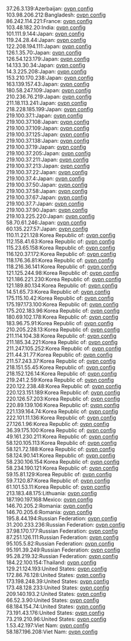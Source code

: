 37.26.3.139:Azerbaijan: [ovpn config](vpn/37_26_3_139.ovpn)  
103.98.206.212:Bangladesh: [ovpn config](vpn/103_98_206_212.ovpn)  
86.242.114.221:France: [ovpn config](vpn/86_242_114_221.ovpn)  
103.48.182.20:India: [ovpn config](vpn/103_48_182_20.ovpn)  
101.111.9.144:Japan: [ovpn config](vpn/101_111_9_144.ovpn)  
119.24.28.44:Japan: [ovpn config](vpn/119_24_28_44.ovpn)  
122.208.194.111:Japan: [ovpn config](vpn/122_208_194_111.ovpn)  
126.1.35.70:Japan: [ovpn config](vpn/126_1_35_70.ovpn)  
126.54.123.179:Japan: [ovpn config](vpn/126_54_123_179.ovpn)  
14.133.30.34:Japan: [ovpn config](vpn/14_133_30_34.ovpn)  
14.3.225.208:Japan: [ovpn config](vpn/14_3_225_208.ovpn)  
153.210.170.238:Japan: [ovpn config](vpn/153_210_170_238.ovpn)  
163.139.157.43:Japan: [ovpn config](vpn/163_139_157_43.ovpn)  
180.58.247.109:Japan: [ovpn config](vpn/180_58_247_109.ovpn)  
210.236.76.219:Japan: [ovpn config](vpn/210_236_76_219.ovpn)  
211.18.113.241:Japan: [ovpn config](vpn/211_18_113_241.ovpn)  
218.228.185.199:Japan: [ovpn config](vpn/218_228_185_199.ovpn)  
219.100.37.1:Japan: [ovpn config](vpn/219_100_37_1.ovpn)  
219.100.37.108:Japan: [ovpn config](vpn/219_100_37_108.ovpn)  
219.100.37.109:Japan: [ovpn config](vpn/219_100_37_109.ovpn)  
219.100.37.125:Japan: [ovpn config](vpn/219_100_37_125.ovpn)  
219.100.37.138:Japan: [ovpn config](vpn/219_100_37_138.ovpn)  
219.100.37.19:Japan: [ovpn config](vpn/219_100_37_19.ovpn)  
219.100.37.205:Japan: [ovpn config](vpn/219_100_37_205.ovpn)  
219.100.37.211:Japan: [ovpn config](vpn/219_100_37_211.ovpn)  
219.100.37.213:Japan: [ovpn config](vpn/219_100_37_213.ovpn)  
219.100.37.22:Japan: [ovpn config](vpn/219_100_37_22.ovpn)  
219.100.37.4:Japan: [ovpn config](vpn/219_100_37_4.ovpn)  
219.100.37.50:Japan: [ovpn config](vpn/219_100_37_50.ovpn)  
219.100.37.58:Japan: [ovpn config](vpn/219_100_37_58.ovpn)  
219.100.37.67:Japan: [ovpn config](vpn/219_100_37_67.ovpn)  
219.100.37.7:Japan: [ovpn config](vpn/219_100_37_7.ovpn)  
219.100.37.90:Japan: [ovpn config](vpn/219_100_37_90.ovpn)  
219.103.225.220:Japan: [ovpn config](vpn/219_103_225_220.ovpn)  
58.70.61.246:Japan: [ovpn config](vpn/58_70_61_246.ovpn)  
60.135.227.57:Japan: [ovpn config](vpn/60_135_227_57.ovpn)  
110.11.221.128:Korea Republic of: [ovpn config](vpn/110_11_221_128.ovpn)  
112.158.41.63:Korea Republic of: [ovpn config](vpn/112_158_41_63.ovpn)  
115.23.65.158:Korea Republic of: [ovpn config](vpn/115_23_65_158.ovpn)  
116.120.37.172:Korea Republic of: [ovpn config](vpn/116_120_37_172.ovpn)  
118.176.36.81:Korea Republic of: [ovpn config](vpn/118_176_36_81.ovpn)  
118.216.36.141:Korea Republic of: [ovpn config](vpn/118_216_36_141.ovpn)  
121.125.244.98:Korea Republic of: [ovpn config](vpn/121_125_244_98.ovpn)  
121.186.221.230:Korea Republic of: [ovpn config](vpn/121_186_221_230.ovpn)  
121.189.80.134:Korea Republic of: [ovpn config](vpn/121_189_80_134.ovpn)  
14.51.65.73:Korea Republic of: [ovpn config](vpn/14_51_65_73.ovpn)  
175.115.10.42:Korea Republic of: [ovpn config](vpn/175_115_10_42.ovpn)  
175.197.173.100:Korea Republic of: [ovpn config](vpn/175_197_173_100.ovpn)  
175.202.183.96:Korea Republic of: [ovpn config](vpn/175_202_183_96.ovpn)  
180.69.102.178:Korea Republic of: [ovpn config](vpn/180_69_102_178.ovpn)  
183.96.75.91:Korea Republic of: [ovpn config](vpn/183_96_75_91.ovpn)  
210.205.228.13:Korea Republic of: [ovpn config](vpn/210_205_228_13.ovpn)  
211.114.104.38:Korea Republic of: [ovpn config](vpn/211_114_104_38.ovpn)  
211.185.34.221:Korea Republic of: [ovpn config](vpn/211_185_34_221.ovpn)  
211.247.105.252:Korea Republic of: [ovpn config](vpn/211_247_105_252.ovpn)  
211.44.31.77:Korea Republic of: [ovpn config](vpn/211_44_31_77.ovpn)  
211.57.243.37:Korea Republic of: [ovpn config](vpn/211_57_243_37.ovpn)  
218.151.55.45:Korea Republic of: [ovpn config](vpn/218_151_55_45.ovpn)  
218.152.126.14:Korea Republic of: [ovpn config](vpn/218_152_126_14.ovpn)  
219.241.2.59:Korea Republic of: [ovpn config](vpn/219_241_2_59.ovpn)  
220.122.238.48:Korea Republic of: [ovpn config](vpn/220_122_238_48.ovpn)  
220.123.151.189:Korea Republic of: [ovpn config](vpn/220_123_151_189.ovpn)  
220.126.57.203:Korea Republic of: [ovpn config](vpn/220_126_57_203.ovpn)  
220.89.139.106:Korea Republic of: [ovpn config](vpn/220_89_139_106.ovpn)  
221.139.164.74:Korea Republic of: [ovpn config](vpn/221_139_164_74.ovpn)  
222.101.11.136:Korea Republic of: [ovpn config](vpn/222_101_11_136.ovpn)  
27.126.1.96:Korea Republic of: [ovpn config](vpn/27_126_1_96.ovpn)  
36.39.175.100:Korea Republic of: [ovpn config](vpn/36_39_175_100.ovpn)  
49.161.230.211:Korea Republic of: [ovpn config](vpn/49_161_230_211.ovpn)  
58.120.105.113:Korea Republic of: [ovpn config](vpn/58_120_105_113.ovpn)  
58.121.72.188:Korea Republic of: [ovpn config](vpn/58_121_72_188.ovpn)  
58.124.90.141:Korea Republic of: [ovpn config](vpn/58_124_90_141.ovpn)  
58.230.106.154:Korea Republic of: [ovpn config](vpn/58_230_106_154.ovpn)  
58.234.190.121:Korea Republic of: [ovpn config](vpn/58_234_190_121.ovpn)  
59.15.81.129:Korea Republic of: [ovpn config](vpn/59_15_81_129.ovpn)  
59.7.120.87:Korea Republic of: [ovpn config](vpn/59_7_120_87.ovpn)  
61.101.53.11:Korea Republic of: [ovpn config](vpn/61_101_53_11.ovpn)  
213.183.48.175:Lithuania: [ovpn config](vpn/213_183_48_175.ovpn)  
187.190.197.168:Mexico: [ovpn config](vpn/187_190_197_168.ovpn)  
146.70.205.2:Romania: [ovpn config](vpn/146_70_205_2.ovpn)  
146.70.205.6:Romania: [ovpn config](vpn/146_70_205_6.ovpn)  
195.8.44.194:Russian Federation: [ovpn config](vpn/195_8_44_194.ovpn)  
31.200.233.236:Russian Federation: [ovpn config](vpn/31_200_233_236.ovpn)  
37.98.170.177:Russian Federation: [ovpn config](vpn/37_98_170_177.ovpn)  
87.251.126.111:Russian Federation: [ovpn config](vpn/87_251_126_111.ovpn)  
95.105.5.82:Russian Federation: [ovpn config](vpn/95_105_5_82.ovpn)  
95.191.39.249:Russian Federation: [ovpn config](vpn/95_191_39_249.ovpn)  
95.28.219.32:Russian Federation: [ovpn config](vpn/95_28_219_32.ovpn)  
184.22.100.154:Thailand: [ovpn config](vpn/184_22_100_154.ovpn)  
129.21.124.193:United States: [ovpn config](vpn/129_21_124_193.ovpn)  
172.86.76.128:United States: [ovpn config](vpn/172_86_76_128.ovpn)  
173.198.248.39:United States: [ovpn config](vpn/173_198_248_39.ovpn)  
173.48.128.233:United States: [ovpn config](vpn/173_48_128_233.ovpn)  
209.140.193.2:United States: [ovpn config](vpn/209_140_193_2.ovpn)  
66.52.3.90:United States: [ovpn config](vpn/66_52_3_90.ovpn)  
68.184.154.74:United States: [ovpn config](vpn/68_184_154_74.ovpn)  
73.191.43.176:United States: [ovpn config](vpn/73_191_43_176.ovpn)  
73.219.210.96:United States: [ovpn config](vpn/73_219_210_96.ovpn)  
1.53.42.197:Viet Nam: [ovpn config](vpn/1_53_42_197.ovpn)  
58.187.196.208:Viet Nam: [ovpn config](vpn/58_187_196_208.ovpn)  
